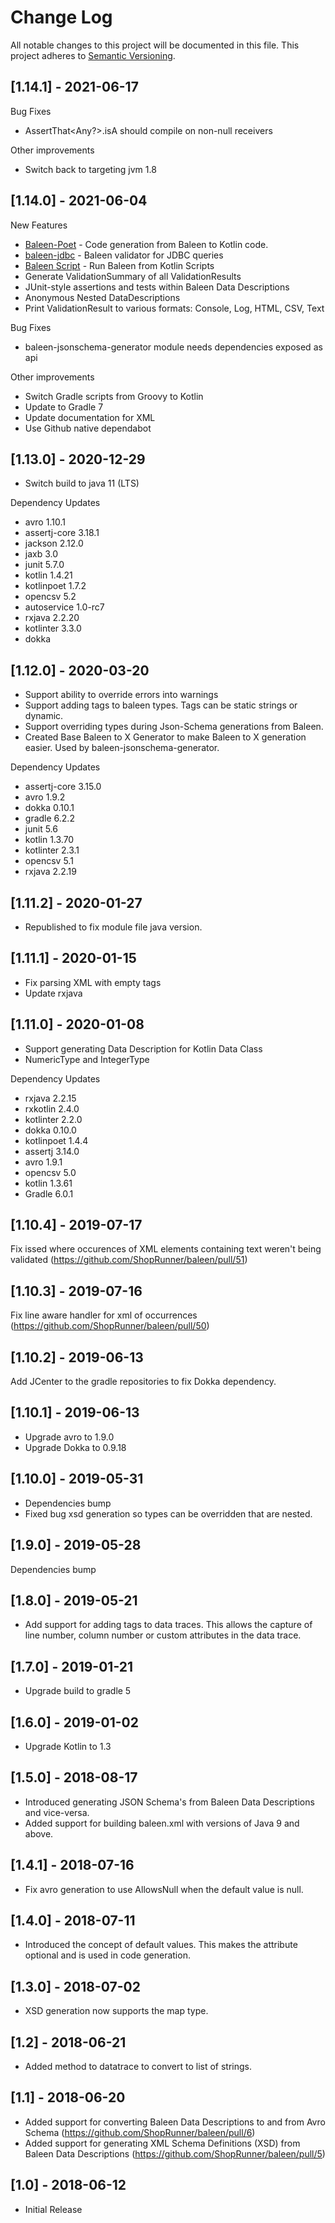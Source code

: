 # Change Log

All notable changes to this project will be documented in this file.
This project adheres to [Semantic Versioning](http://semver.org/).

## [1.14.1] - 2021-06-17

Bug Fixes
- AssertThat<Any?>.isA should compile on non-null receivers

Other improvements
- Switch back to targeting jvm 1.8

## [1.14.0] - 2021-06-04

New Features 
- [Baleen-Poet](./baleen-poet/README.md) - Code generation from Baleen to Kotlin code.
- [baleen-jdbc](./baleen-db/baleen-jdbc/README.md) - Baleen validator for JDBC queries
- [Baleen Script](./baleen-script/README.md) - Run Baleen from Kotlin Scripts
- Generate ValidationSummary of all ValidationResults
- JUnit-style assertions and tests within Baleen Data Descriptions
- Anonymous Nested DataDescriptions
- Print ValidationResult to various formats: Console, Log, HTML, CSV, Text

Bug Fixes
- baleen-jsonschema-generator module needs dependencies exposed as api

Other improvements
- Switch Gradle scripts from Groovy to Kotlin
- Update to Gradle 7
- Update documentation for  XML
- Use Github native dependabot

## [1.13.0] - 2020-12-29
- Switch build to java 11 (LTS)

Dependency Updates
- avro 1.10.1
- assertj-core 3.18.1
- jackson 2.12.0
- jaxb 3.0
- junit 5.7.0
- kotlin 1.4.21
- kotlinpoet 1.7.2
- opencsv 5.2
- autoservice 1.0-rc7
- rxjava 2.2.20
- kotlinter 3.3.0
- dokka

## [1.12.0] - 2020-03-20
- Support ability to override errors into warnings
- Support adding tags to baleen types. Tags can be static strings or dynamic.
- Support overriding types during Json-Schema generations from Baleen.
- Created Base Baleen to X Generator to make Baleen to X generation easier. Used by baleen-jsonschema-generator.

Dependency Updates
- assertj-core 3.15.0
- avro 1.9.2
- dokka 0.10.1
- gradle 6.2.2
- junit 5.6
- kotlin 1.3.70
- kotlinter 2.3.1
- opencsv 5.1
- rxjava 2.2.19

## [1.11.2] - 2020-01-27
- Republished to fix module file java version.

## [1.11.1] - 2020-01-15
- Fix parsing XML with empty tags
- Update rxjava

## [1.11.0] - 2020-01-08

- Support generating Data Description for Kotlin Data Class
- NumericType and IntegerType

Dependency Updates
- rxjava 2.2.15
- rxkotlin 2.4.0
- kotlinter 2.2.0
- dokka 0.10.0
- kotlinpoet 1.4.4
- assertj 3.14.0
- avro 1.9.1
- opencsv 5.0
- kotlin 1.3.61
- Gradle 6.0.1


## [1.10.4] - 2019-07-17

Fix issed where occurences of XML elements containing text weren't being validated (https://github.com/ShopRunner/baleen/pull/51)

## [1.10.3] - 2019-07-16

Fix line aware handler for xml of occurrences (https://github.com/ShopRunner/baleen/pull/50)

## [1.10.2] - 2019-06-13

Add JCenter to the gradle repositories to fix Dokka dependency.

## [1.10.1] - 2019-06-13

* Upgrade avro to 1.9.0
* Upgrade Dokka to 0.9.18

## [1.10.0] - 2019-05-31

* Dependencies bump
* Fixed bug xsd generation so types can be overridden that are nested.

## [1.9.0] - 2019-05-28

Dependencies bump

## [1.8.0] - 2019-05-21

* Add support for adding tags to data traces.  This allows the capture of line number, column number or custom attributes in the data trace.

## [1.7.0] - 2019-01-21

* Upgrade build to gradle 5

## [1.6.0] - 2019-01-02

* Upgrade Kotlin to 1.3

## [1.5.0] - 2018-08-17

* Introduced generating JSON Schema's from Baleen Data Descriptions and vice-versa.
* Added support for building baleen.xml with versions of Java 9 and above.

## [1.4.1] - 2018-07-16

* Fix avro generation to use AllowsNull when the default value is null.

## [1.4.0] - 2018-07-11

* Introduced the concept of default values.  This makes the attribute optional and is used in code generation.

## [1.3.0] - 2018-07-02

* XSD generation now supports the map type.

## [1.2] - 2018-06-21

* Added method to datatrace to convert to list of strings.

## [1.1] - 2018-06-20

* Added support for converting Baleen Data Descriptions to and from Avro Schema (https://github.com/ShopRunner/baleen/pull/6)
* Added support for generating XML Schema Definitions (XSD) from Baleen Data Descriptions (https://github.com/ShopRunner/baleen/pull/5)

## [1.0] - 2018-06-12

* Initial Release

